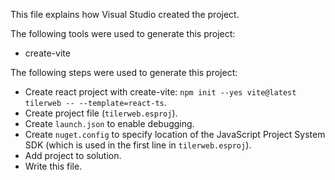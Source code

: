 This file explains how Visual Studio created the project.

The following tools were used to generate this project:
- create-vite

The following steps were used to generate this project:
- Create react project with create-vite: `npm init --yes vite@latest tilerweb -- --template=react-ts`.
- Create project file (`tilerweb.esproj`).
- Create `launch.json` to enable debugging.
- Create `nuget.config` to specify location of the JavaScript Project System SDK (which is used in the first line in `tilerweb.esproj`).
- Add project to solution.
- Write this file.
